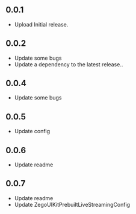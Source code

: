 ## 0.0.1

* Upload Initial release.

## 0.0.2 

* Update some bugs
* Update a dependency to the latest release..

## 0.0.4

* Update some bugs

## 0.0.5

* Update config

## 0.0.6

* Update readme

## 0.0.7

* Update readme
* Update ZegoUIKitPrebuiltLiveStreamingConfig